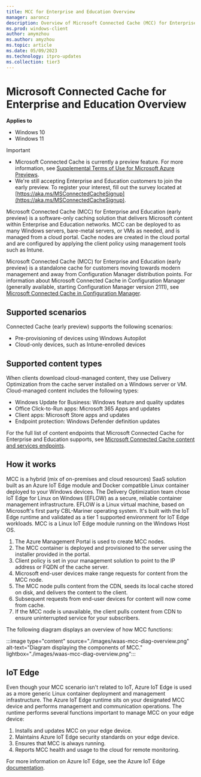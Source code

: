 ```yaml
---
title: MCC for Enterprise and Education Overview
manager: aaroncz
description: Overview of Microsoft Connected Cache (MCC) for Enterprise and Education.
ms.prod: windows-client
author: amymzhou
ms.author: amyzhou
ms.topic: article
ms.date: 05/09/2023
ms.technology: itpro-updates
ms.collection: tier3
---
```


# Microsoft Connected Cache for Enterprise and Education Overview

**Applies to**

- Windows 10
- Windows 11

> [!IMPORTANT]
> - Microsoft Connected Cache is currently a preview feature. For more information, see [Supplemental Terms of Use for Microsoft Azure Previews](https://azure.microsoft.com/support/legal/preview-supplemental-terms/).
> - We're still accepting Enterprise and Education customers to join the early preview. To register your interest, fill out the survey located at [https://aka.ms/MSConnectedCacheSignup](https://aka.ms/MSConnectedCacheSignup).

Microsoft Connected Cache (MCC) for Enterprise and Education (early preview) is a software-only caching solution that delivers Microsoft content within Enterprise and Education networks. MCC can be deployed to as many Windows servers, bare-metal servers, or VMs as needed, and is managed from a cloud portal. Cache nodes are created in the cloud portal and are configured by applying the client policy using management tools such as Intune.

Microsoft Connected Cache (MCC) for Enterprise and Education (early preview) is a standalone cache for customers moving towards modern management and away from Configuration Manager distribution points. For information about Microsoft Connected Cache in Configuration Manager (generally available, starting Configuration Manager version 2111), see [Microsoft Connected Cache in Configuration Manager](/mem/configmgr/core/plan-design/hierarchy/microsoft-connected-cache).

## Supported scenarios

Connected Cache (early preview) supports the following scenarios:

- Pre-provisioning of devices using Windows Autopilot
- Cloud-only devices, such as Intune-enrolled devices

## Supported content types

When clients download cloud-managed content, they use Delivery Optimization from the cache server installed on a Windows server or VM. Cloud-managed content includes the following types:

- Windows Update for Business: Windows feature and quality updates
- Office Click-to-Run apps: Microsoft 365 Apps and updates
- Client apps: Microsoft Store apps and updates
- Endpoint protection: Windows Defender definition updates

For the full list of content endpoints that Microsoft Connected Cache for Enterprise and Education supports, see [Microsoft Connected Cache content and services endpoints](delivery-optimization-endpoints.md).

## How it works

MCC is a hybrid (mix of on-premises and cloud resources) SaaS solution built as an Azure IoT Edge module and Docker compatible Linux container deployed to your Windows devices. The Delivery Optimization team chose IoT Edge for Linux on Windows (EFLOW) as a secure, reliable container management infrastructure. EFLOW is a Linux virtual machine, based on Microsoft's first party CBL-Mariner operating system. It's built with the IoT Edge runtime and validated as a tier 1 supported environment for IoT Edge workloads. MCC is a Linux IoT Edge module running on the Windows Host OS.  

1. The Azure Management Portal is used to create MCC nodes.
1. The MCC container is deployed and provisioned to the server using the installer provided in the portal.
1. Client policy is set in your management solution to point to the IP address or FQDN of the cache server.
1. Microsoft end-user devices make range requests for content from the MCC node.
1. The MCC node pulls content from the CDN, seeds its local cache stored on disk, and delivers the content to the client.
1. Subsequent requests from end-user devices for content will now come from cache.
1. If the MCC node is unavailable, the client pulls content from CDN to ensure uninterrupted service for your subscribers.

The following diagram displays an overview of how MCC functions:

:::image type="content" source="./images/waas-mcc-diag-overview.png" alt-text="Diagram displaying the components of MCC." lightbox="./images/waas-mcc-diag-overview.png":::

## IoT Edge

Even though your MCC scenario isn't related to IoT, Azure IoT Edge is used as a more generic Linux container deployment and management infrastructure. The Azure IoT Edge runtime sits on your designated MCC device and performs management and communication operations. The runtime performs several functions important to manage MCC on your edge device:

1. Installs and updates MCC on your edge device.
1. Maintains Azure IoT Edge security standards on your edge device.
1. Ensures that MCC is always running.
1. Reports MCC health and usage to the cloud for remote monitoring.
  
For more information on Azure IoT Edge, see the Azure IoT Edge [documentation](/azure/iot-edge/about-iot-edge).
